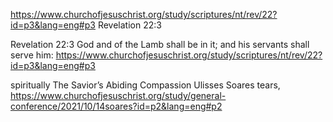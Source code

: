 https://www.churchofjesuschrist.org/study/scriptures/nt/rev/22?id=p3&lang=eng#p3
Revelation 22:3

Revelation 22:3
God and of the Lamb shall be in it; and his servants shall serve him:
https://www.churchofjesuschrist.org/study/scriptures/nt/rev/22?id=p3&lang=eng#p3

spiritually
The Savior’s Abiding Compassion
Ulisses Soares
tears,
https://www.churchofjesuschrist.org/study/general-conference/2021/10/14soares?id=p2&lang=eng#p2